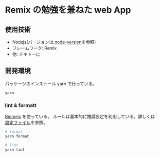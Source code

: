 # Remix の勉強を兼ねた web App

## 使用技術

- Nodejs(バージョンは[.node-version](.node-version)を参照)
- フレームワーク: Remix
- 他: テキトーに

## 開発環境

パッケージのインストール yarn で行っている。

```bash
yarn
```

### lint & formatt

[Biomejs](https://biomejs.dev/ja/) を使っている。
ルールは基本的に推奨設定を利用している。詳しくは[設定ファイル](biome.json)を参照。

```bash
# format
yarn format

# lint
yarn lint
```
